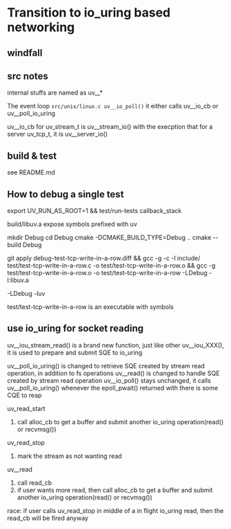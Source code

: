 # Transition to io_uring based networking

## windfall



## src notes

internal stuffs are named as uv__*

The event loop `src/unix/linux.c uv__io_poll()`
it either calls uv__io_cb or uv__poll_io_uring

uv__io_cb for uv_stream_t is uv__stream_io() with the execption that for a server uv_tcp_t, it is uv__server_io()


## build & test

see README.md


## How to debug a single test

export UV_RUN_AS_ROOT=1 && test/run-tests callback_stack

build/libuv.a expose symbols prefixed with uv

mkdir Debug
cd Debug
cmake -DCMAKE_BUILD_TYPE=Debug ..
cmake --build Debug

git apply debug-test-tcp-write-in-a-row.diff && gcc -g -c -I include/ test/test-tcp-write-in-a-row.c -o test/test-tcp-write-in-a-row.o && gcc -g test/test-tcp-write-in-a-row.o -o test/test-tcp-write-in-a-row -LDebug -l:libuv.a

  -LDebug <!--lib serach path--> -luv <!--lib name-->

test/test-tcp-write-in-a-row is an executable with symbols



## use io_uring for socket reading

uv__iou_stream_read() is a brand new function, just like other uv__iou_XXX(), it is used to prepare and submit SQE to io_uring

uv__poll_io_uring() is changed to retrieve SQE created by stream read operation, in addition to fs operations
uv__read() is changed to handle SQE created by stream read operation
uv__io_poll() stays unchanged, it calls uv__poll_io_uring() whenever the epoll_pwait() returned with there is some CQE to reap

uv_read_start
1. call alloc_cb to get a buffer and submit another io_uring operation(read() or recvmsg())

uv_read_stop
1. mark the stream as not wanting read

uv__read
1. call read_cb
2. if user wants more read, then call alloc_cb to get a buffer and submit another io_uring operation(read() or recvmsg())

race: if user calls uv_read_stop in middle of a in flight io_uring read, then the read_cb will be fired anyway


